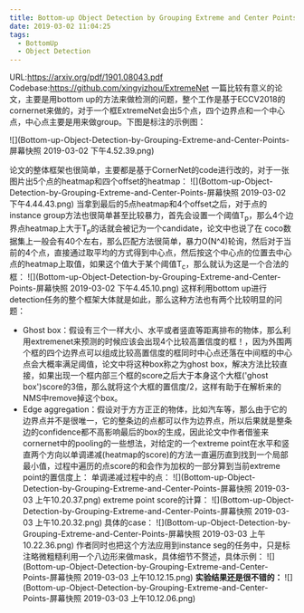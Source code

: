 ```yaml
---
title: Bottom-up Object Detection by Grouping Extreme and Center Points
date: 2019-03-02 11:04:25
tags:
  - BottomUp
  - Object Detection
---
```

URL:https://arxiv.org/pdf/1901.08043.pdf
Codebase:https://github.com/xingyizhou/ExtremeNet
一篇比较有意义的论文，主要是用bottom up的方法来做检测的问题，整个工作是基于ECCV2018的cornernet来做的，对于一个框ExtremeNet会出5个点，四个边界点和一个中心点，中心点主要是用来做group。下图是标注的示例图：

![](Bottom-up-Object-Detection-by-Grouping-Extreme-and-Center-Points-屏幕快照 2019-03-02 下午4.52.39.png)

论文的整体框架也很简单，主要都是基于CornerNet的code进行改的，对于一张图片出5个点的heatmap和四个offset的heatmap：
![](Bottom-up-Object-Detection-by-Grouping-Extreme-and-Center-Points-屏幕快照 2019-03-02 下午4.44.43.png)
当拿到最后的5点heatmap和4个offset之后，对于点的instance group方法也很简单甚至比较暴力，首先会设置一个阈值T<sub>p</sub>，那么4个边界点heatmap上大于T<sub>p</sub>的话就会被记为一个candidate，论文中也说了在 coco数据集上一般会有40个左右，那么匹配方法很简单，暴力O(N^4)轮询，然后对于当前的4个点，直接通过取平均的方式得到中心点，然后按这个中心点的位置去中心点的heatmap上取值，如果这个值大于某个阈值T<sub>c</sub>，那么就认为这是一个合法的框：
![](Bottom-up-Object-Detection-by-Grouping-Extreme-and-Center-Points-屏幕快照 2019-03-02 下午4.45.10.png)
这样利用bottom up进行detection任务的整个框架大体就是如此，那么这种方法也有两个比较明显的问题：
+ Ghost box：假设有三个一样大小、水平或者竖直等距离排布的物体，那么利用extremenet来预测的时候应该会出现4个比较高置信度的框！，因为外围两个框的四个边界点可以组成比较高置信度的框同时中心点还落在中间框的中心点会大概率满足阈值，论文中将这种box称之为ghost box，解决方法比较直接，如果出现一个框内部三个框的score之后大于本身这个大框('ghost box')score的3倍，那么就将这个大框的置信度/2，这样有助于在解析来的NMS中remove掉这个box。
+  Edge aggregation：假设对于方方正正的物体，比如汽车等，那么由于它的边界点并不是很唯一，它的整条边的点都可以作为边界点，所以后果就是整条边的confidence都不高影响最后的box的生成，因此论文中作者借鉴来cornernet中的pooling的一些想法，对给定的一个extreme point在水平和竖直两个方向以单调递减(heatmap的score)的方法一直遍历直到找到一个局部最小值，过程中遍历的点score的和会作为加权的一部分算到当前extreme point的置信度上：
单调递减过程中的点：
![](Bottom-up-Object-Detection-by-Grouping-Extreme-and-Center-Points-屏幕快照 2019-03-03 上午10.20.37.png)
extreme point score的计算：
![](Bottom-up-Object-Detection-by-Grouping-Extreme-and-Center-Points-屏幕快照 2019-03-03 上午10.20.32.png)
具体的case：
![](Bottom-up-Object-Detection-by-Grouping-Extreme-and-Center-Points-屏幕快照 2019-03-03 上午10.22.36.png)
作者同时也把这个方法应用到instance seg的任务中，只是标注略微粗糙利用一个八边形来做mask，具体细节不赘述，具体示例：
![](Bottom-up-Object-Detection-by-Grouping-Extreme-and-Center-Points-屏幕快照 2019-03-03 上午10.12.15.png)
**实验结果还是很不错的：**
![](Bottom-up-Object-Detection-by-Grouping-Extreme-and-Center-Points-屏幕快照 2019-03-03 上午10.12.06.png)
